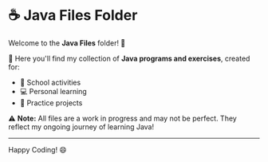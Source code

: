 # ☕ Java Files Folder

Welcome to the **Java Files** folder! 🚀

📂 Here you'll find my collection of **Java programs and exercises**, created for:
- 🏫 School activities
- 💻 Personal learning
- 📝 Practice projects

⚠️ **Note:** All files are a work in progress and may not be perfect. They reflect my ongoing journey of learning Java!

---

Happy Coding! 😄
